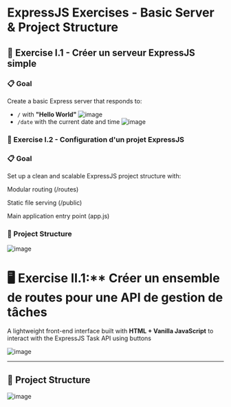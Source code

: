# ExpressJS Exercises - Basic Server & Project Structure

## 🧪 Exercise I.1 - Créer un serveur ExpressJS simple

### 📋 Goal

Create a basic Express server that responds to:

- `/` with **"Hello World"**
  ![image](https://github.com/user-attachments/assets/0b71ec4d-4bae-4b46-95ef-6425342034d0)
- `/date` with the current date and time
  ![image](https://github.com/user-attachments/assets/e80a3b55-11bb-4b0a-96ea-c22948356a56)

### 🧱 Exercise I.2 - Configuration d'un projet ExpressJS

### 📋 Goal
Set up a clean and scalable ExpressJS project structure with:

Modular routing (/routes)

Static file serving (/public)

Main application entry point (app.js)

### 📁 Project Structure

![image](https://github.com/user-attachments/assets/fbab776a-ba46-47a8-b2f0-5eca7c133c00)


# 🖥️ Exercise II.1:** Créer un ensemble de routes pour une API de gestion de tâches

A lightweight front-end interface built with **HTML + Vanilla JavaScript** to interact with the ExpressJS Task API using buttons

![image](https://github.com/user-attachments/assets/0ce6b82c-3c2f-4a48-acc9-070e02c1904d)

---

## 📁 Project Structure
![image](https://github.com/user-attachments/assets/fad18de6-c590-4a51-be78-64a00ef098d3)


